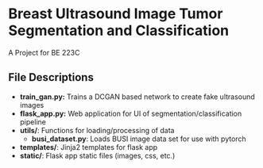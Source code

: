 # Breast Ultrasound Image Tumor Segmentation and Classification
A Project for BE 223C


## File Descriptions
- __train_gan.py:__ Trains a DCGAN based network to create fake ultrasound images
- __flask_app.py:__ Web application for UI of segmentation/classification pipeline
- __utils/__: Functions for loading/processing of data
	- __busi_dataset.py__: Loads BUSI image data set for use with pytorch
- __templates/__: Jinja2 templates for flask app
- __static/__: Flask app static files (images, css, etc.)

